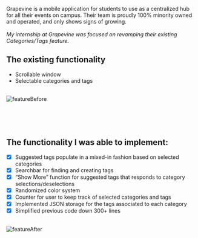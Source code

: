 Grapevine is a mobile application for students to use as a centralized hub for all their events on campus. Their team is proudly 100% minority owned and operated, and only shows signs of growing. 
<br /><br />
*My internship at Grapevine was focused on revamping their existing Categories/Tags feature.*

## The existing functionality
- Scrollable window
- Selectable categories and tags <br /><br />

![featureBefore](https://user-images.githubusercontent.com/15644940/90286275-8001d400-de43-11ea-8eba-d2525b4fd485.gif) 

<br /><br /><br />


## The functionality I was able to implement:
- [x] Suggested tags populate in a mixed-in fashion based on selected categories
- [x] Searchbar for finding and creating tags
- [x] “Show More” function for suggested tags that responds to category selections/deselections
- [x] Randomized color system
- [x] Counter for user to keep track of selected categories and tags
- [x] Implemented JSON storage for the tags associated to each category 
- [x] Simplified previous code down 300+ lines <br /><br />

![featureAfter](https://user-images.githubusercontent.com/15644940/90289213-6a8fa880-de49-11ea-939a-df2fe5212b97.gif)

<br /><br />
